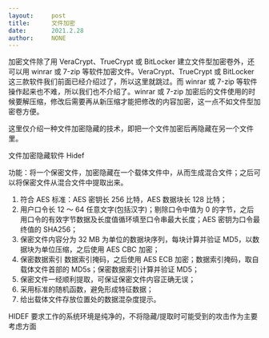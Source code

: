 ```yaml
---
layout:     post
title:      文件加密
date:       2021.2.28
author:     NONE
---
```


加密文件除了用 VeraCrypt、TrueCrypt 或 BitLocker 建立文件型加密卷外，还可以用 winrar 或 7-zip 等软件加密文件。VeraCrypt、TrueCrypt 或 BitLocker 这三款软件我们前面已经介绍过了，所以这里就跳过。而 winrar 或 7-zip 等软件操作起来也不难，所以我们也不介绍了。winrar 或 7-zip 加密后的文件使用的时候要解压缩，修改后需要再从新压缩才能把修改的内容加密，这一点不如文件型加密卷方便。

这里仅介绍一种文件加密隐藏的技术，即把一个文件加密后再隐藏在另一个文件里。

文件加密隐藏软件 Hidef

功能：将一个保密文件，加密隐藏在一个载体文件中，从而生成混合文件；之后可以将保密文件从混合文件中提取出来。

1. 符合 AES 标准：AES 密钥长 256 比特，AES 数据块长 128 比特；
2. 用户口令长 12 ～ 64 任意文字(包括汉字)；剔除口令中值为 0 的字节，之后用口令的有效字节数据及长度值循环填至口令串最大长度；AES 密钥为口令最终值的 SHA256；
3. 保密文件内容分为 32 MB 为单位的数据块序列，每块计算并验证 MD5，以数据块为单位压缩，之后使用 AES CBC 加密；
4. 保密数据索引 <XOR> 数据索引掩码，之后使用 AES ECB 加密；数据索引掩码，取自载体文件首部的 MD5s；保密数据索引计算并验证 MD5；
5. 保密文件一经顺利提取，可保证保密文件内容正确无误；
6. 采用标准的随机函数，避免形成特征数据；
7. 给出载体文件存放位置处的数据混杂度提示。

HIDEF 要求工作的系统环境是纯净的，不将隐藏/提取时可能受到的攻击作为主要考虑方面
